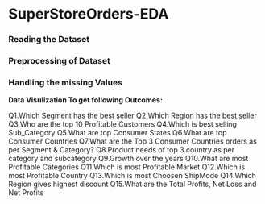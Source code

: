 # SuperStoreOrders-EDA
### Reading the Dataset
### Preprocessing of Dataset
### Handling the missing Values

**Data Visulization To get following Outcomes:**


Q1.Which Segment has the best seller
Q2.Which Region has the best seller
Q3.Who are the top 10 Profitable Customers
Q4.Which is best selling Sub_Category
Q5.What are top Consumer States
Q6.What are top Consumer Countries
Q7.What are the Top 3 Consumer Countries orders as per Segment & Category?
Q8.Product needs of top 3 country as per category and subcategory
Q9.Growth over the years
Q10.What are most Profitable Categories
Q11.Which is most Profitable Market
Q12.Which is most Profitable Country
Q13.Which is most Choosen ShipMode
Q14.Which Region gives highest discount
Q15.What are the Total Profits, Net Loss and Net Profits
